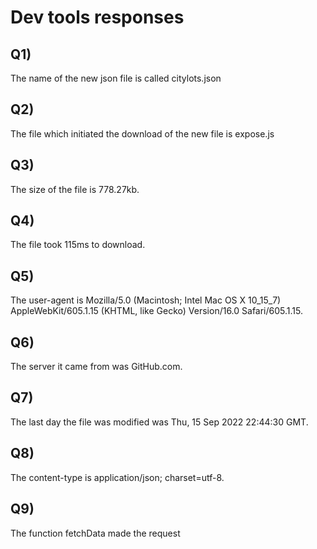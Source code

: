 # Dev tools responses
## Q1)
The name of the new json file is called citylots.json
## Q2)
The file which initiated the download of the new file is expose.js
## Q3)
The size of the file is 778.27kb.
## Q4)
The file took 115ms to download.
## Q5)
The user-agent is  Mozilla/5.0 (Macintosh; Intel Mac OS X 10_15_7) AppleWebKit/605.1.15 (KHTML, like Gecko) Version/16.0 Safari/605.1.15.
## Q6)
The server it came from was GitHub.com.
## Q7)
The last day the file was modified was Thu, 15 Sep 2022 22:44:30 GMT.
## Q8)
The content-type is application/json; charset=utf-8.
## Q9)
The function fetchData made the request
